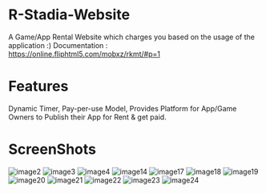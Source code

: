 # R-Stadia-Website
A Game/App Rental Website which charges you based on the usage of the application :)
Documentation : https://online.fliphtml5.com/mobxz/rkmt/#p=1

# Features 
Dynamic Timer,
Pay-per-use Model,
Provides Platform for App/Game Owners to Publish their App for Rent & get paid.

# ScreenShots
![image2](https://github.com/Itsbijoshuman/R-Stadia-Website/assets/93047483/00d760c7-272e-48a8-a802-4481be8a66a7)
![image3](https://github.com/Itsbijoshuman/R-Stadia-Website/assets/93047483/82dd4e63-e900-4b44-b60a-2200d7237941)
![image4](https://github.com/Itsbijoshuman/R-Stadia-Website/assets/93047483/4a71ee56-275f-4505-a546-ffa0d231d1d0)
![image14](https://github.com/Itsbijoshuman/R-Stadia-Website/assets/93047483/cc0193db-a6c0-4212-9182-b987aee5adda)
![image17](https://github.com/Itsbijoshuman/R-Stadia-Website/assets/93047483/401868ec-de69-4390-b819-d20b256d6956)
![image18](https://github.com/Itsbijoshuman/R-Stadia-Website/assets/93047483/e5139ef3-2a86-44e6-90b8-7acc64ea7180)
![image19](https://github.com/Itsbijoshuman/R-Stadia-Website/assets/93047483/6426be2e-6ade-46ff-9b38-ca274cb936a4)
![image20](https://github.com/Itsbijoshuman/R-Stadia-Website/assets/93047483/1a6f2bd6-3c13-42b2-b842-d5a3ae40c4b2)
![image21](https://github.com/Itsbijoshuman/R-Stadia-Website/assets/93047483/33974cb5-0533-4881-a071-c31f8161da6a)
![image22](https://github.com/Itsbijoshuman/R-Stadia-Website/assets/93047483/fbd292a8-6bd5-4977-ad5a-d46f44e6b86d)
![image23](https://github.com/Itsbijoshuman/R-Stadia-Website/assets/93047483/9e326faf-407a-40fc-82e4-a4facac5f584)
![image24](https://github.com/Itsbijoshuman/R-Stadia-Website/assets/93047483/48083782-df14-4bba-98c2-56c6be58fc69)

